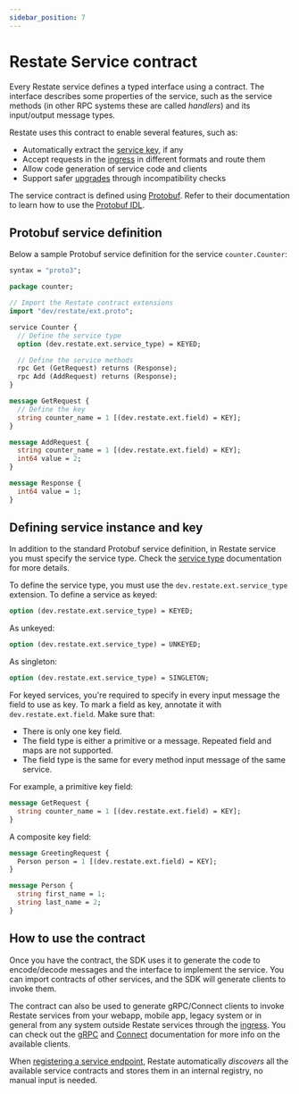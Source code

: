 ```yaml
---
sidebar_position: 7
---
```


# Restate Service contract

Every Restate service defines a typed interface using a contract. The interface describes some properties of the service, such as the service methods (in other RPC systems these are called _handlers_) and its input/output message types.

Restate uses this contract to enable several features, such as:

* Automatically extract the [service key](./service_type.md), if any
* Accept requests in the [ingress](./ingress.md) in different formats and route them
* Allow code generation of service code and clients
* Support safer [upgrades](./deployment-operations/versioning.md) through incompatibility checks

The service contract is defined using [Protobuf](https://protobuf.dev/programming-guides/proto3/#services). Refer to their documentation to learn how to use the [Protobuf IDL](https://protobuf.dev/programming-guides/proto3).

## Protobuf service definition

Below a sample Protobuf service definition for the service `counter.Counter`:

```protobuf
syntax = "proto3";

package counter;

// Import the Restate contract extensions
import "dev/restate/ext.proto";

service Counter {
  // Define the service type
  option (dev.restate.ext.service_type) = KEYED;

  // Define the service methods
  rpc Get (GetRequest) returns (Response);
  rpc Add (AddRequest) returns (Response);
}

message GetRequest {
  // Define the key
  string counter_name = 1 [(dev.restate.ext.field) = KEY];
}

message AddRequest {
  string counter_name = 1 [(dev.restate.ext.field) = KEY];
  int64 value = 2;
}

message Response {
  int64 value = 1;
}
```

## Defining service instance and key

In addition to the standard Protobuf service definition, in Restate service you must specify the service type. Check the [service type](./service_type.md) documentation for more details.

To define the service type, you must use the `dev.restate.ext.service_type` extension. To define a service as keyed:

```protobuf
option (dev.restate.ext.service_type) = KEYED;
```

As unkeyed:

```protobuf
option (dev.restate.ext.service_type) = UNKEYED;
```

As singleton:

```protobuf
option (dev.restate.ext.service_type) = SINGLETON;
```

For keyed services, you're required to specify in every input message the field to use as key. To mark a field as key, annotate it with `dev.restate.ext.field`. Make sure that:

* There is only one key field.
* The field type is either a primitive or a message. Repeated field and maps are not supported.
* The field type is the same for every method input message of the same service.

For example, a primitive key field:

```protobuf
message GetRequest {
  string counter_name = 1 [(dev.restate.ext.field) = KEY];
}
```

A composite key field:

```protobuf
message GreetingRequest {
  Person person = 1 [(dev.restate.ext.field) = KEY];
}

message Person {
  string first_name = 1;
  string last_name = 2;
}
```

## How to use the contract

Once you have the contract, the SDK uses it to generate the code to encode/decode messages and the interface to implement the service. You can import contracts of other services, and the SDK will generate clients to invoke them.

The contract can also be used to generate gRPC/Connect clients to invoke Restate services from your webapp, mobile app, legacy system or in general from any system outside Restate services through the [ingress](./ingress.md). You can check out the [gRPC](https://grpc.io/docs/languages/) and [Connect](https://connect.build/docs/introduction) documentation for more info on the available clients.

When [registering a service endpoint](./deployment-operations/deployment.md#registering-service-endpoints), Restate automatically _discovers_ all the available service contracts and stores them in an internal registry, no manual input is needed. 
